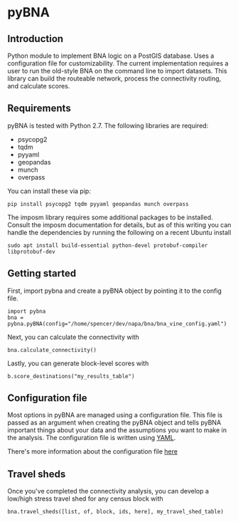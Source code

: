 # pyBNA

## Introduction

Python module to implement BNA logic on a PostGIS database. Uses a configuration
file for customizability. The current implementation requires a user to run the
old-style BNA on the command line to import datasets. This library can build the
routeable network, process the connectivity routing, and calculate scores.

## Requirements

pyBNA is tested with Python 2.7. The following libraries are required:
- psycopg2
- tqdm
- pyyaml
- geopandas
- munch
- overpass

You can install these via pip:
```
pip install psycopg2 tqdm pyyaml geopandas munch overpass
```

The imposm library requires some additional packages to be installed. Consult the imposm documentation for details, but as of this writing you can handle the dependencies by running the following on a recent Ubuntu install
```
sudo apt install build-essential python-devel protobuf-compiler libprotobuf-dev
```

## Getting started

First, import pybna and create a pyBNA object by pointing it to the config file.
```
import pybna
bna = pybna.pyBNA(config="/home/spencer/dev/napa/bna/bna_vine_config.yaml")
```

Next, you can calculate the connectivity with
```
bna.calculate_connectivity()
```

Lastly, you can generate block-level scores with
```
b.score_destinations("my_results_table")
```

## Configuration file

Most options in pyBNA are managed using a configuration file. This file is
passed as an argument when creating the pyBNA object and tells pyBNA important
things about your data and the assumptions you want to make in the analysis. The configuration file is written using [YAML](http://yaml.org/start.html).

There's more information about the configuration file [here](config.md)

## Travel sheds

Once you've completed the connectivity analysis, you can develop a low/high stress travel shed for any census block with
```
bna.travel_sheds([list, of, block, ids, here], my_travel_shed_table)
```
